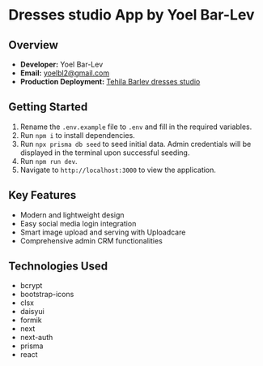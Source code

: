 # Dresses studio App by Yoel Bar-Lev

## Overview

- **Developer:** Yoel Bar-Lev
- **Email:** [yoelbl2@gmail.com](mailto:yoelbl2@gmail.com)
- **Production Deployment:** [Tehila Barlev dresses studio](https://tehila-barlev.vercel.app/)

## Getting Started

1. Rename the `.env.example` file to `.env` and fill in the required variables.
2. Run `npm i` to install dependencies.
3. Run `npx prisma db seed` to seed initial data. Admin credentials will be displayed in the terminal upon successful seeding.
4. Run `npm run dev`.
5. Navigate to `http://localhost:3000` to view the application.

## Key Features

- Modern and lightweight design
- Easy social media login integration
- Smart image upload and serving with Uploadcare
- Comprehensive admin CRM functionalities

## Technologies Used

- bcrypt
- bootstrap-icons
- clsx
- daisyui
- formik
- next
- next-auth
- prisma
- react
